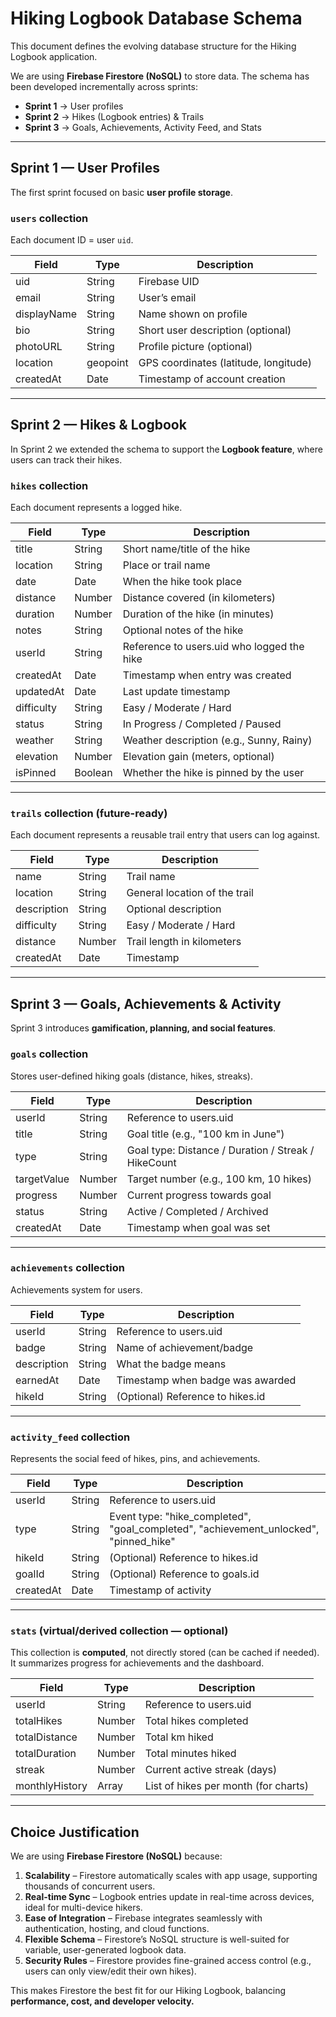 # Hiking Logbook Database Schema

This document defines the evolving database structure for the Hiking Logbook application.  

We are using **Firebase Firestore (NoSQL)** to store data. The schema has been developed incrementally across sprints:  

- **Sprint 1** → User profiles  
- **Sprint 2** → Hikes (Logbook entries) & Trails  
- **Sprint 3** → Goals, Achievements, Activity Feed, and Stats  

---

## Sprint 1 — User Profiles

The first sprint focused on basic **user profile storage**.  

### `users` collection  

Each document ID = user `uid`.  

| Field       | Type     | Description                           |
| ----------- | -------- | ------------------------------------- |
| uid         | String   | Firebase UID                          |
| email       | String   | User’s email                          |
| displayName | String   | Name shown on profile                 |
| bio         | String   | Short user description (optional)     |
| photoURL    | String   | Profile picture (optional)            |
| location    | geopoint | GPS coordinates (latitude, longitude) |
| createdAt   | Date     | Timestamp of account creation         |

---

## Sprint 2 — Hikes & Logbook

In Sprint 2 we extended the schema to support the **Logbook feature**, where users can track their hikes.  

### `hikes` collection  

Each document represents a logged hike.  

| Field       | Type     | Description                           |
| ----------- | -------- | ------------------------------------- |
| title       | String   | Short name/title of the hike          |
| location    | String   | Place or trail name                   |
| date        | Date     | When the hike took place              |
| distance    | Number   | Distance covered (in kilometers)      |
| duration    | Number   | Duration of the hike (in minutes)     |
| notes       | String   | Optional notes of the hike            |
| userId      | String   | Reference to users.uid who logged the hike |
| createdAt   | Date     | Timestamp when entry was created      |
| updatedAt   | Date     | Last update timestamp                 |
| difficulty  | String   | Easy / Moderate / Hard                |
| status      | String   | In Progress / Completed / Paused      |
| weather     | String   | Weather description (e.g., Sunny, Rainy) |
| elevation   | Number   | Elevation gain (meters, optional)     |
| isPinned    | Boolean  | Whether the hike is pinned by the user |

---

### `trails` collection (future-ready)  

Each document represents a reusable trail entry that users can log against.  

| Field       | Type     | Description                           |
| ----------- | -------- | ------------------------------------- |
| name        | String   | Trail name                            |
| location    | String   | General location of the trail         |
| description | String   | Optional description                  |
| difficulty  | String   | Easy / Moderate / Hard                |
| distance    | Number   | Trail length in kilometers            |
| createdAt   | Date     | Timestamp                             |

---

## Sprint 3 — Goals, Achievements & Activity

Sprint 3 introduces **gamification, planning, and social features**.  

### `goals` collection  

Stores user-defined hiking goals (distance, hikes, streaks).  

| Field       | Type     | Description                           |
| ----------- | -------- | ------------------------------------- |
| userId      | String   | Reference to users.uid                |
| title       | String   | Goal title (e.g., "100 km in June")   |
| type        | String   | Goal type: Distance / Duration / Streak / HikeCount |
| targetValue | Number   | Target number (e.g., 100 km, 10 hikes)|
| progress    | Number   | Current progress towards goal         |
| status      | String   | Active / Completed / Archived         |
| createdAt   | Date     | Timestamp when goal was set           |

---

### `achievements` collection  

Achievements system for users.  

| Field       | Type     | Description                           |
| ----------- | -------- | ------------------------------------- |
| userId      | String   | Reference to users.uid                |
| badge       | String   | Name of achievement/badge             |
| description | String   | What the badge means                  |
| earnedAt    | Date     | Timestamp when badge was awarded      |
| hikeId      | String   | (Optional) Reference to hikes.id      |

---

### `activity_feed` collection  

Represents the social feed of hikes, pins, and achievements.  

| Field       | Type     | Description                           |
| ----------- | -------- | ------------------------------------- |
| userId      | String   | Reference to users.uid                |
| type        | String   | Event type: "hike_completed", "goal_completed", "achievement_unlocked", "pinned_hike" |
| hikeId      | String   | (Optional) Reference to hikes.id      |
| goalId      | String   | (Optional) Reference to goals.id      |
| createdAt   | Date     | Timestamp of activity                 |

---

### `stats` (virtual/derived collection — optional)  

This collection is **computed**, not directly stored (can be cached if needed). It summarizes progress for achievements and the dashboard.  

| Field          | Type   | Description                       |
| -------------- | ------ | --------------------------------- |
| userId         | String | Reference to users.uid            |
| totalHikes     | Number | Total hikes completed             |
| totalDistance  | Number | Total km hiked                    |
| totalDuration  | Number | Total minutes hiked               |
| streak         | Number | Current active streak (days)      |
| monthlyHistory | Array  | List of hikes per month (for charts) |

---

## Choice Justification  

We are using **Firebase Firestore (NoSQL)** because:  

1. **Scalability** – Firestore automatically scales with app usage, supporting thousands of concurrent users.  
2. **Real-time Sync** – Logbook entries update in real-time across devices, ideal for multi-device hikers.  
3. **Ease of Integration** – Firebase integrates seamlessly with authentication, hosting, and cloud functions.  
4. **Flexible Schema** – Firestore’s NoSQL structure is well-suited for variable, user-generated logbook data.  
5. **Security Rules** – Firestore provides fine-grained access control (e.g., users can only view/edit their own hikes).  

This makes Firestore the best fit for our Hiking Logbook, balancing **performance, cost, and developer velocity.**  
